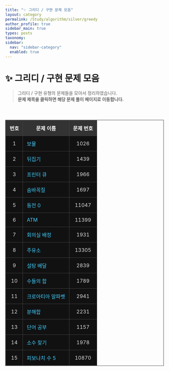 ```yaml
---
title: "✨ 그리디 / 구현 문제 모음"
layout: category
permalink: /Study/algorithm/silver/greedy
author_profile: true
sidebar_main: true
types: posts
taxonomy:
sidebar:
  nav: "sidebar-category"
  enabled: true
---
```


# ✨ 그리디 / 구현 문제 모음

> 그리디 / 구현 유형의 문제들을 모아서 정리하였습니다.  
> **문제 제목을 클릭하면 해당 문제 풀이 페이지로 이동합니다.**

<br/>

<table>
  <thead>
    <tr>
      <th style="text-align:center;">번호</th>
      <th style="text-align:center;">문제 이름</th>
      <th style="text-align:center;">문제 번호</th>
    </tr>
  </thead>
  <tbody>
    <tr><td style="text-align:center;">1</td><td><a href="/Study/algorithm/silver/1026">보물</a></td><td style="text-align:center;">1026</td></tr>
    <tr><td style="text-align:center;">2</td><td><a href="/Study/algorithm/silver/1439">뒤집기</a></td><td style="text-align:center;">1439</td></tr>
    <tr><td style="text-align:center;">3</td><td><a href="/Study/algorithm/silver/1966">프린터 큐</a></td><td style="text-align:center;">1966</td></tr>
    <tr><td style="text-align:center;">4</td><td><a href="/Study/algorithm/silver/1697">숨바꼭질</a></td><td style="text-align:center;">1697</td></tr>
    <tr><td style="text-align:center;">5</td><td><a href="/Study/algorithm/silver/11047">동전 0</a></td><td style="text-align:center;">11047</td></tr>
    <tr><td style="text-align:center;">6</td><td><a href="/Study/algorithm/silver/11399">ATM</a></td><td style="text-align:center;">11399</td></tr>
    <tr><td style="text-align:center;">7</td><td><a href="/Study/algorithm/silver/1931">회의실 배정</a></td><td style="text-align:center;">1931</td></tr>
    <tr><td style="text-align:center;">8</td><td><a href="/Study/algorithm/silver/13305">주유소</a></td><td style="text-align:center;">13305</td></tr>
    <tr><td style="text-align:center;">9</td><td><a href="/Study/algorithm/silver/2839">설탕 배달</a></td><td style="text-align:center;">2839</td></tr>
    <tr><td style="text-align:center;">10</td><td><a href="/Study/algorithm/silver/1789">수들의 합</a></td><td style="text-align:center;">1789</td></tr>
    <tr><td style="text-align:center;">11</td><td><a href="/Study/algorithm/silver/2941">크로아티아 알파벳</a></td><td style="text-align:center;">2941</td></tr>
    <tr><td style="text-align:center;">12</td><td><a href="/Study/algorithm/silver/2231">분해합</a></td><td style="text-align:center;">2231</td></tr>
    <tr><td style="text-align:center;">13</td><td><a href="/Study/algorithm/silver/1157">단어 공부</a></td><td style="text-align:center;">1157</td></tr>
    <tr><td style="text-align:center;">14</td><td><a href="/Study/algorithm/silver/1978">소수 찾기</a></td><td style="text-align:center;">1978</td></tr>
    <tr><td style="text-align:center;">15</td><td><a href="/Study/algorithm/silver/10870">피보나치 수 5</a></td><td style="text-align:center;">10870</td></tr>
  </tbody>
</table>

<style>
table {
  width: 100%;
  border-collapse: collapse;
  margin: 25px 0;
  font-size: 16px;
}
table, th, td {
  border: 1px solid #444;
}
th {
  background-color: #333;
  color: #fff;
  padding: 12px;
}
td {
  background-color: #111;
  color: #ddd;
  padding: 12px;
}
a {
  color: #40cfff;
  text-decoration: none;
}
a:hover {
  text-decoration: underline;
}
</style>
